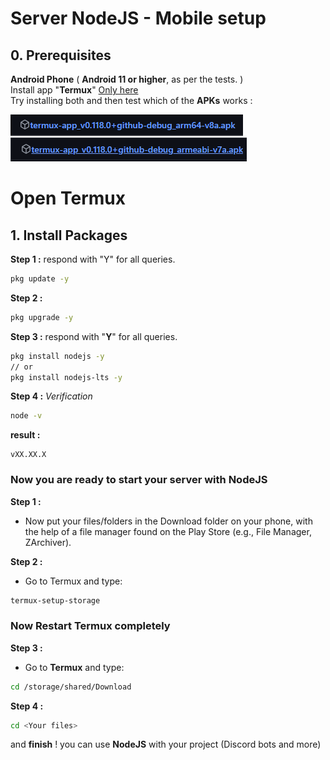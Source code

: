 # Server NodeJS - Mobile setup

## 0. Prerequisites
**Android Phone** ( **Android 11 or higher**, as per the tests. ) <br />
Install app "**Termux**" [Only here](https://github.com/termux/termux-app/releases) <br />
Try installing both and then test which of the **APKs** works :

   ![Image Installation](Imports/image1.png)<br />
   ![Image Installation](Imports/image2.png)

# Open Termux


## 1. Install Packages
**Step 1 :**  respond with "Y" for all queries.
```bash
pkg update -y
```
**Step 2 :**
```bash
pkg upgrade -y
```

**Step 3 :** respond with "**Y**" for all queries.
```bash
pkg install nodejs -y
// or
pkg install nodejs-lts -y
```

**Step 4 :** *Verification*
```bash
node -v
```
**result :**
```
vXX.XX.X
```

### Now you are ready to start your server with NodeJS

**Step 1 :**
- Now put your files/folders in the Download folder on your phone, with the help of a file manager found on the Play Store (e.g., File Manager, ZArchiver).

**Step 2 :**
- Go to Termux and type:
```bash
termux-setup-storage
```

### **Now Restart Termux completely** <br />

**Step 3 :**
- Go to **Termux** and type:
```bash
cd /storage/shared/Download
```

**Step 4 :**
```bash
cd <Your files>
```

and **finish** !
you can use **NodeJS** with your project (Discord bots and more)
